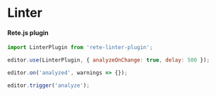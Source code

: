 Linter
====
#### Rete.js plugin

```js
import LinterPlugin from 'rete-linter-plugin';

editor.use(LinterPlugin, { analyzeOnChange: true, delay: 500 });
```

```js
editor.on('analyzed', warnings => {}); 

editor.trigger('analyze');
```
